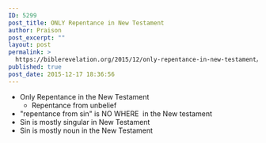 ```yaml
---
ID: 5299
post_title: ONLY Repentance in New Testament
author: Praison
post_excerpt: ""
layout: post
permalink: >
  https://biblerevelation.org/2015/12/only-repentance-in-new-testament/
published: true
post_date: 2015-12-17 18:36:56
---
```

<ul>
	<li>Only Repentance in the New Testament
<ul>
	<li>Repentance from unbelief</li>
</ul>
</li>
	<li>"repentance from sin" is NO WHERE  in the New testament</li>
	<li>Sin is mostly singular in New Testament</li>
	<li>Sin is mostly noun in the New Testament</li>
</ul>